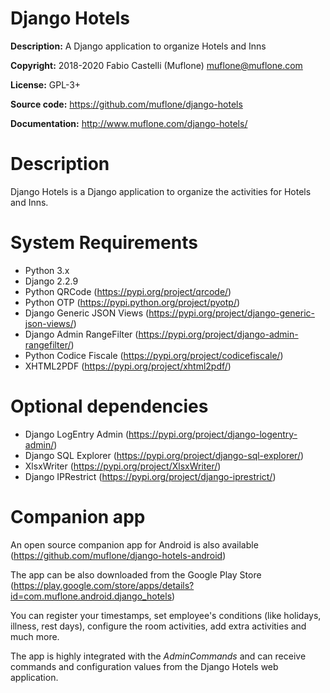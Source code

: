 # Django Hotels

**Description:** A Django application to organize Hotels and Inns

**Copyright:** 2018-2020 Fabio Castelli (Muflone) <muflone@muflone.com>

**License:** GPL-3+

**Source code:** https://github.com/muflone/django-hotels

**Documentation:** http://www.muflone.com/django-hotels/

# Description

Django Hotels is a Django application to organize the activities for Hotels and
Inns.

# System Requirements

* Python 3.x
* Django 2.2.9
* Python QRCode (https://pypi.org/project/qrcode/)
* Python OTP (https://pypi.python.org/project/pyotp/)
* Django Generic JSON Views (https://pypi.org/project/django-generic-json-views/)
* Django Admin RangeFilter (https://pypi.org/project/django-admin-rangefilter/)
* Python Codice Fiscale (https://pypi.org/project/codicefiscale/)
* XHTML2PDF (https://pypi.org/project/xhtml2pdf/)

# Optional dependencies

* Django LogEntry Admin (https://pypi.org/project/django-logentry-admin/)
* Django SQL Explorer (https://pypi.org/project/django-sql-explorer/)
* XlsxWriter (https://pypi.org/project/XlsxWriter/)
* Django IPRestrict (https://pypi.org/project/django-iprestrict/)

# Companion app

An open source companion app for Android is also available
(<https://github.com/muflone/django-hotels-android>)
 
The app can be also downloaded from the Google Play Store
(<https://play.google.com/store/apps/details?id=com.muflone.android.django_hotels>)

You can register your timestamps, set employee's conditions (like holidays,
illness, rest days), configure the room activities, add extra activities and
much more.

The app is highly integrated with the _AdminCommands_ and can receive commands
and configuration values from the Django Hotels web application.
